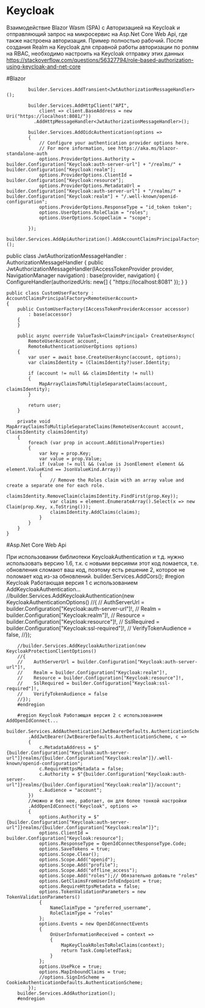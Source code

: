# Keycloak
Взаимодействие Blazor Wasm (SPA) с Авторизацией на Keycloak и отправляющий запрос на микросервис на Asp.Net Core Web Api, где также настроена авторизация. Пример полностью рабочий. После создания Realm на Keycloak для справной работы авторизации по ролям на RBAC, необходимо настроить на Keycloak отправку этих данных https://stackoverflow.com/questions/56327794/role-based-authorization-using-keycloak-and-net-core

#Blazor

            builder.Services.AddTransient<JwtAuthorizationMessageHandler>();

            builder.Services.AddHttpClient("API",
                client => client.BaseAddress = new Uri("https://localhost:8081/"))
              .AddHttpMessageHandler<JwtAuthorizationMessageHandler>();

            builder.Services.AddOidcAuthentication(options =>
            {
                // Configure your authentication provider options here.
                // For more information, see https://aka.ms/blazor-standalone-auth
                options.ProviderOptions.Authority = builder.Configuration["Keycloak:auth-server-url"] + "/realms/" + builder.Configuration["Keycloak:realm"];
                options.ProviderOptions.ClientId = builder.Configuration["Keycloak:resource"];
                options.ProviderOptions.MetadataUrl = builder.Configuration["Keycloak:auth-server-url"] + "/realms/" + builder.Configuration["Keycloak:realm"] + "/.well-known/openid-configuration";
                options.ProviderOptions.ResponseType = "id_token token";
                options.UserOptions.RoleClaim = "roles";
                options.UserOptions.ScopeClaim = "scope";

            });
            builder.Services.AddApiAuthorization().AddAccountClaimsPrincipalFactory<CustomUserFactory>();
public class JwtAuthorizationMessageHandler : AuthorizationMessageHandler
{
    public JwtAuthorizationMessageHandler(IAccessTokenProvider provider,
      NavigationManager navigation)
      : base(provider, navigation)
    {
        ConfigureHandler(authorizedUrls: new[] { "https://localhost:8081" });
    }
}


    public class CustomUserFactory : AccountClaimsPrincipalFactory<RemoteUserAccount>
    {
        public CustomUserFactory(IAccessTokenProviderAccessor accessor)
            : base(accessor)
        {
        }

        public async override ValueTask<ClaimsPrincipal> CreateUserAsync(
            RemoteUserAccount account,
            RemoteAuthenticationUserOptions options)
        {
            var user = await base.CreateUserAsync(account, options);
            var claimsIdentity = (ClaimsIdentity?)user.Identity;

            if (account != null && claimsIdentity != null)
            {
                MapArrayClaimsToMultipleSeparateClaims(account, claimsIdentity);
            }

            return user;
        }

        private void MapArrayClaimsToMultipleSeparateClaims(RemoteUserAccount account, ClaimsIdentity claimsIdentity)
        {
            foreach (var prop in account.AdditionalProperties)
            {
                var key = prop.Key;
                var value = prop.Value;
                if (value != null && (value is JsonElement element && element.ValueKind == JsonValueKind.Array))
                {
                    // Remove the Roles claim with an array value and create a separate one for each role.
                    claimsIdentity.RemoveClaim(claimsIdentity.FindFirst(prop.Key));
                    var claims = element.EnumerateArray().Select(x => new Claim(prop.Key, x.ToString()));
                    claimsIdentity.AddClaims(claims);
                }
            }
        }
    }

#Asp.Net Core Web Api

При использовании библиотеки KeycloakAuthentication и т.д. нужно использовать версию 1.6, т.к. с новыми версиями этот код ломается, т.е. обновления сломают ваш код, поэтому есть решение 2, которое не поломает код из-за обновлений.
        builder.Services.AddCors();
        #region Keycloak Работающая версия 1 с использованием AddKeycloakAuthentication...
        //builder.Services.AddKeycloakAuthentication(new KeycloakAuthenticationOptions()
        //{
        //    AuthServerUrl = builder.Configuration["Keycloak:auth-server-url"]!,
        //    Realm = builder.Configuration["Keycloak:realm"]!,
        //    Resource = builder.Configuration["Keycloak:resource"]!,
        //    SslRequired = builder.Configuration["Keycloak:ssl-required"]!,
        //    VerifyTokenAudience = false,
        //});

        //builder.Services.AddKeycloakAuthorization(new KeycloakProtectionClientOptions()
        //{
        //    AuthServerUrl = builder.Configuration["Keycloak:auth-server-url"]!,
        //    Realm = builder.Configuration["Keycloak:realm"]!,
        //    Resource = builder.Configuration["Keycloak:resource"]!,
        //    SslRequired = builder.Configuration["Keycloak:ssl-required"]!,
        //    VerifyTokenAudience = false
        //});
        #endregion

        #region Keycloak Работающая версия 2 с использованием AddOpenIdConnect...
        builder.Services.AddAuthentication(JwtBearerDefaults.AuthenticationScheme)
            .AddJwtBearer(JwtBearerDefaults.AuthenticationScheme, c =>
            {
                c.MetadataAddress = $"{builder.Configuration["Keycloak:auth-server-url"]}realms/{builder.Configuration["Keycloak:realm"]}/.well-known/openid-configuration";
                c.RequireHttpsMetadata = false;
                c.Authority = $"{builder.Configuration["Keycloak:auth-server-url"]}realms/{builder.Configuration["Keycloak:realm"]}/account";
                c.Audience = "account";
            })
            //можно и без нее, работает, он для более тонкой настройки
            .AddOpenIdConnect("Keycloak", options =>
            {
                options.Authority = $"{builder.Configuration["Keycloak:auth-server-url"]}realms/{builder.Configuration["Keycloak:realm"]}";
                options.ClientId = builder.Configuration["Keycloak:resource"];
                options.ResponseType = OpenIdConnectResponseType.Code;
                options.SaveTokens = true;
                options.Scope.Clear();
                options.Scope.Add("openid");
                options.Scope.Add("profile");
                options.Scope.Add("offline_access");
                options.Scope.Add("roles");// Обязательно добавьте "roles"
                options.GetClaimsFromUserInfoEndpoint = true;
                options.RequireHttpsMetadata = false;
                options.TokenValidationParameters = new TokenValidationParameters()
                {
                    NameClaimType = "preferred_username",
                    RoleClaimType = "roles"
                };
                options.Events = new OpenIdConnectEvents
                {
                    OnUserInformationReceived = context =>
                    {
                        MapKeyCloakRolesToRoleClaims(context);
                        return Task.CompletedTask;
                    }
                };
                options.UsePkce = true;
                options.MapInboundClaims = true;
                //options.SignInScheme = CookieAuthenticationDefaults.AuthenticationScheme;
            });
        builder.Services.AddAuthorization();
        #endregion



